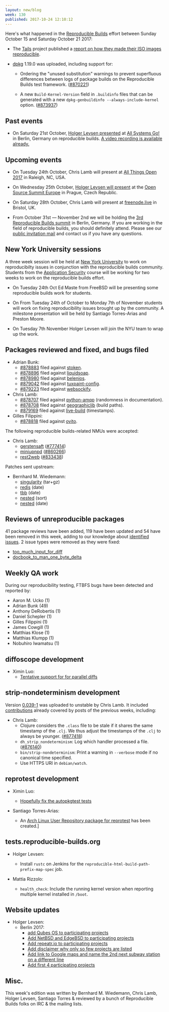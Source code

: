 ```yaml
---
layout: new/blog
week: 130
published: 2017-10-24 12:10:12
---
```


Here's what happened in the [Reproducible Builds](https://reproducible-builds.org) effort between Sunday October 15 and Saturday October 21 2017:

* The [Tails](tails.boum.org) project published a [report on how they made their ISO images reproducible](https://lists.reproducible-builds.org/pipermail/rb-general/2017-October/000656.html).

* [dpkg](https://tracker.debian.org/pkg/dpkg) 1.19.0 was uploaded, including support for:

    * Ordering the "unused substitution" warnings to prevent superfluous differences between logs of package builds on the Reproducible Builds test framework. ([#870221](https://bugs.debian.org/870221))

    * A new `Build-Kernel-Version` field in `.buildinfo` files that can be generated with a new `dpkg-genbuildinfo --always-include-kernel` option. ([#873937](https://bugs.debian.org/873937))

Past events
-----------

- On Saturday 21st October, [Holger Levsen presented](https://cfp.all-systems-go.io/en/ASG2017/public/events/117) at [All Systems Go!](https://all-systems-go.io/) in Berlin, Germany on reproducible builds. [A video recording is available already.](http://cdn.media.ccc.de/events/all_systems_go/2017/h264-hd/ASG2017-117-eng-Reproducible_Builds_-_where_do_we_want_to_go_tomorrow_hd.mp4)

Upcoming events
---------------

- On Tuesday 24th October, Chris Lamb will present at [All Things Open 2017](https://allthingsopen.org) in Raleigh, NC, USA.

- On Wednesday 25th October, [Holger Levsen will
  present](https://osseu17.sched.com/event/BxJs/reproducible-builds-we-made-lots-of-progress-in-many-places-but-were-still-far-from-our-goals-of-changing-the-software-world-holger-levsen)
  at the [Open Source Summit Europe](https://osseu17.sched.com) in Prague,
  Czech Republic.

- On Saturday 28th October, Chris Lamb will present at [freenode.live](https://freenode.live) in Bristol, UK.

- From October 31st &mdash; November 2nd we will be holding the
  [3rd Reproducible Builds summit](https://reproducible-builds.org/events/berlin2017/)
  in Berlin, Germany. If you are working in the field of reproducible builds, you should definitely
  attend. Please see our [public invitation mail](https://lists.reproducible-builds.org/pipermail/rb-general/2017-October/000653.html) and contact us if you have any questions. 

New York University sessions
------------------------------------------------

A three week session will be held at [New York University](https://www.nyu.edu/) to work on
reproducibilty issues in conjunction with the reproducible builds community.
Students from the [Application Security](http://bulletin.engineering.nyu.edu/preview_course_nopop.php?catoid=9&coid=23997) course will be working for two weeks to work on the reproducible builds effort.

- On Tuesday 24th Oct Ed Maste from FreeBSD will be presenting some reproducible
  builds work for students.

- On From Tuesday 24th of October to Monday 7th of November students will work
  on fixing reproducibility issues brought up by the community. A milestone
  presentation will be held by Santiago Torres-Arias and Preston Moore.

- On Tuesday 7th November Holger Levsen will join the NYU team to wrap up the work.


Packages reviewed and fixed, and bugs filed
-------------------------------------------

* Adrian Bunk:
    * [#878883](https://bugs.debian.org/878883) filed against [stoken](https://tracker.debian.org/pkg/stoken).
    * [#878896](https://bugs.debian.org/878896) filed against [liquidsoap](https://tracker.debian.org/pkg/liquidsoap).
    * [#878980](https://bugs.debian.org/878980) filed against [belenios](https://tracker.debian.org/pkg/belenios).
    * [#879042](https://bugs.debian.org/879042) filed against [tuxpaint-config](https://tracker.debian.org/pkg/tuxpaint-config).
    * [#879223](https://bugs.debian.org/879223) filed against [websockify](https://tracker.debian.org/pkg/websockify).
* Chris Lamb:
    * [#878707](https://bugs.debian.org/878707) filed against [python-amqp](https://tracker.debian.org/pkg/python-amqp) (randomness in documentation).
    * [#878708](https://bugs.debian.org/878708) filed against [geographiclib](https://tracker.debian.org/pkg/geographiclib) (build paths).
    * [#879169](https://bugs.debian.org/879169) filed against [live-build](https://tracker.debian.org/pkg/live-build) (timestamps).
* Gilles Filippini:
    * [#878818](https://bugs.debian.org/878818) filed against [ovito](https://tracker.debian.org/pkg/ovito).

The following reproducible builds-related NMUs were accepted:

* Chris Lamb:
  * [gerstensaft](https://tracker.debian.org/pkg/gerstensaft) ([#777414](https://bugs.debian.org/777414))
  * [miniupnpd](https://tracker.debian.org/pkg/miniupnpd) ([#860266](https://bugs.debian.org/860266))
  * [rest2web](https://tracker.debian.org/pkg/rest2web) ([#833438](https://bugs.debian.org/833438))

Patches sent upstream:

* Bernhard M. Wiedemann:
  * [singularity](https://github.com/singularityware/singularity/pull/1083) (tar+gz)
  * [redis](https://github.com/antirez/redis/pull/4390) (date)
  * [tbb](https://github.com/01org/tbb/pull/37) (date)
  * [nested](https://github.com/carlos-jenkins/nested/pull/1) (sort)
  * [nested](https://github.com/carlos-jenkins/nested/pull/2) (date)


Reviews of unreproducible packages
----------------------------------

41 package reviews have been added, 119 have been updated and 54 have been removed in this week,
adding to our knowledge about [identified issues](https://tests.reproducible-builds.org/debian/index_issues.html). 2 issue types were removed as they were fixed:

- [too\_much\_input\_for\_diff](https://salsa.debian.org/reproducible-builds/reproducible-notes/commit/40fab9fb)
- [docbook\_to\_man\_one\_byte\_delta](https://salsa.debian.org/reproducible-builds/reproducible-notes/commit/e3e11cf8)

Weekly QA work
--------------

During our reproducibility testing, FTBFS bugs have been detected and reported by:

 - Aaron M. Ucko (1)
 - Adrian Bunk (49)
 - Anthony DeRobertis (1)
 - Daniel Schepler (1)
 - Gilles Filippini (1)
 - James Cowgill (1)
 - Matthias Klose (1)
 - Matthias Klumpp (1)
 - Nobuhiro Iwamatsu (1)


diffoscope development
----------------------

- Ximin Luo:
    - [Tentative support for for parallel diffs](https://salsa.debian.org/reproducible-builds/diffoscope/commit/96ba333)


strip-nondeterminism development
--------------------------------

Version [0.039-1](https://tracker.debian.org/news/880419) was uploaded to unstable by Chris Lamb.
It included [contributions](https://salsa.debian.org/reproducible-builds/strip-nondeterminism/commits/debian/0.039-1)
already covered by posts of the previous weeks, including:

- Chris Lamb:
   - Clojure considers the `.class` file to be stale if it shares the same
     timestamp of the `.clj`. We thus adjust the timestamps of the `.clj` to always
     be younger. ([#877418](https://bugs.debian.org/877418))
   * `dh_strip_nondeterminism`: Log which handler processed a file.
     ([#876140](https://bugs.debian.org/876140))
   * `bin/strip-nondeterminism`: Print a warning in `--verbose` mode if no
     canonical time specified.
   * Use HTTPS URI in `debian/watch`.


reprotest development
---------------------

- Ximin Luo:
    - [Hopefully fix the autopkgtest tests](https://salsa.debian.org/reproducible-builds/reprotest.git/commit/?id=f874535)

- Santiago Torres-Arias:
    - An [Arch Linux User Repository package for reprotest](https://aur.archlinux.org/packages/reprotest/) has been created.]


tests.reproducible-builds.org
-----------------------------

- Holger Levsen:
    - Install `rustc` on Jenkins for the `reproducible-html-build-path-prefix-map-spec` job.

- Mattia Rizzolo:
    - `health_check`: Include the running kernel version when reporting multiple kernel installed in `/boot`.


Website updates
---------------

- Holger Levsen:
    - Berlin 2017:
        - [add Qubes OS to participating projects](https://salsa.debian.org/reproducible-builds/reproducible-website/commit/e94e516)
        - [Add NetBSD and EdgeBSD to participating projects](https://salsa.debian.org/reproducible-builds/reproducible-website/commit/8dc1095)
        - [Add repeatr.io to participating projects](https://salsa.debian.org/reproducible-builds/reproducible-website/commit/73c5437)
        - [Add disclaimer why only so few projects are listed](https://salsa.debian.org/reproducible-builds/reproducible-website/commit/84e461f)
        - [Add link to Google maps and name the 2nd next subway station on a different line](https://salsa.debian.org/reproducible-builds/reproducible-website/commit/f7adff8)
        - [Add first 4 participating projects](https://salsa.debian.org/reproducible-builds/reproducible-website/commit/769c367)

Misc.
-----

This week's edition was written by Bernhard M. Wiedemann, Chris Lamb, Holger Levsen, Santiago Torres & reviewed by a bunch of Reproducible Builds folks on IRC & the mailing lists.
